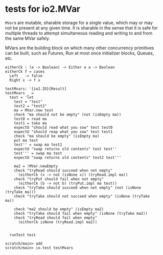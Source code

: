 # tests for io2.MVar

`MVar`s are mutable, sharable storage for a single value, which may or
may not be present at any given time. It is sharable in the sense that
it is safe for multiple threads to attempt simultaneous reading and
writing to and from the same MVar safely.

MVars are the building block on which many other concurrency
primitives can be built, such as Futures, Run at most once initializer
blocks, Queues, etc.


``` unison
eitherCk : (a -> Boolean) -> Either e a -> Boolean
eitherCk f = cases
  Left _ -> false
  Right x -> f x

testMvars: '{io2.IO}[Result]
testMvars _ =
  test = 'let
    test = "test"
    test2 = "test2"
    ma = MVar.new test
    check "ma should not be empty" (not (isEmpty ma))
    test0 = read ma
    test1 = take ma
    expectU "should read what you sow" test test0
    expectU "should reap what you sow" test test1
    check "ma should be empty" (isEmpty ma)
    put ma test
    test'' = swap ma test2
    expectU "swap returns old contents" test test''
    test''' = swap ma test
    expectU "swap returns old contents" test2 test'''

    ma2 = !MVar.newEmpty
    check "tryRead should succeed when not empty"
      (eitherCk (x -> not (isNone x)) (tryRead.impl ma))
    check "tryPut should fail when not empty"
      (eitherCk (b -> not b) (tryPut.impl ma test))
    check "tryTake should succeed when not empty" (not (isNone (tryTake ma)))
    check "tryTake should not succeed when empty" (isNone (tryTake ma))

    check "ma2 should be empty" (isEmpty ma2)
    check "tryTake should fail when empty" (isNone (tryTake ma2))
    check "tryRead should fail when empty"
      (eitherCk isNone (tryRead.impl ma2))


  runTest test
```
``` ucm
scratch/main> add
scratch/main> io.test testMvars
```
